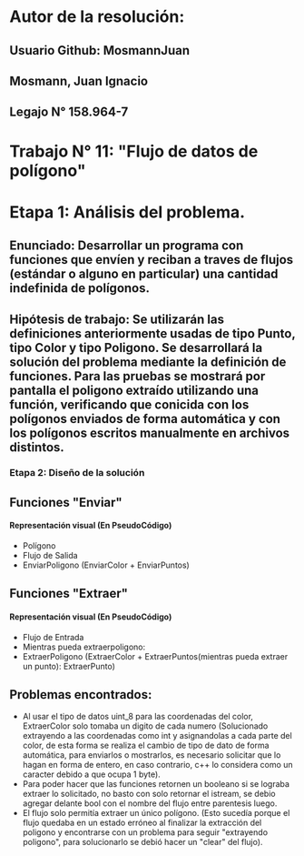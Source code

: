 # Autor de la resolución:
## Usuario Github: MosmannJuan
## Mosmann, Juan Ignacio
## Legajo N° 158.964-7

# Trabajo N° 11: "Flujo de datos de polígono"

# Etapa 1: Análisis del problema.
## Enunciado: Desarrollar un programa con funciones que envíen y reciban a traves de flujos (estándar o alguno en particular) una cantidad indefinida de polígonos.

## Hipótesis de trabajo: Se utilizarán las definiciones anteriormente usadas de tipo Punto, tipo Color y tipo Poligono. Se desarrollará la solución del problema mediante la definición de funciones. Para las pruebas se mostrará por pantalla el poligono extraído utilizando una función, verificando que conicida con los polígonos enviados de forma automática y con los polígonos escritos manualmente en archivos distintos.

### **Etapa 2: Diseño de la solución**

## **Funciones "Enviar"**

#### Representación visual (En PseudoCódigo)

* Polígono 
* Flujo de Salida
* EnviarPoligono (EnviarColor + EnviarPuntos)

## **Funciones "Extraer"**

#### Representación visual (En PseudoCódigo)

* Flujo de Entrada
* Mientras pueda extraerpoligono: 
* ExtraerPoligono (ExtraerColor + ExtraerPuntos(mientras pueda extraer un punto): ExtraerPunto)

## Problemas encontrados: 
* Al usar el tipo de datos uint_8 para las coordenadas del color, ExtraerColor solo tomaba un digito de cada numero (Solucionado extrayendo a las coordenadas como int y asignandolas a cada parte del color, de esta forma se realiza el cambio de tipo de dato de forma automática, para enviarlos o mostrarlos, es necesario solicitar que lo hagan en forma de entero, en caso contrario, c++ lo considera como un caracter debido a que ocupa 1 byte).
* Para poder hacer que las funciones retornen un booleano si se lograba extraer lo solicitado, no basto con solo retornar el istream, se debio agregar delante bool con el nombre del flujo entre parentesis luego.
* El flujo solo permitía extraer un único polígono. (Esto sucedía porque el flujo quedaba en un estado erróneo al finalizar la extracción del poligono y encontrarse con un problema para seguir "extrayendo poligono", para solucionarlo se debió hacer un "clear" del flujo).

